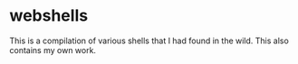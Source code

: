 webshells
=========

This is a compilation of various shells that I had found in the wild. This also contains my own work.
